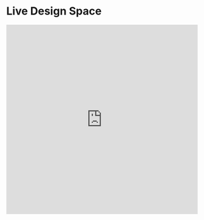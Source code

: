 # Live Design Space

<iframe width="100%" height="500" src="https://miro.com/app/live-embed/uXjVNci-3Ac=/?moveToViewport=2955,-273,10588,5419&embedId=829645287447" frameborder="0" scrolling="no" allow="fullscreen; clipboard-read; clipboard-write" allowfullscreen></iframe>

